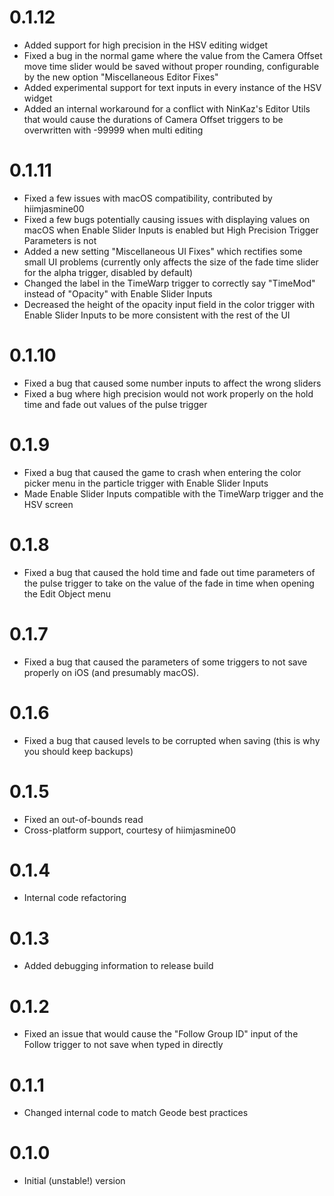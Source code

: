 # 0.1.12
- Added support for high precision in the HSV editing widget
- Fixed a bug in the normal game where the value from the Camera Offset move time slider would be saved without proper rounding, configurable by the new option "Miscellaneous Editor Fixes"
- Added experimental support for text inputs in every instance of the HSV widget
- Added an internal workaround for a conflict with NinKaz's Editor Utils that would cause the durations of Camera Offset triggers to be overwritten with -99999 when multi editing

# 0.1.11
- Fixed a few issues with macOS compatibility, contributed by hiimjasmine00
- Fixed a few bugs potentially causing issues with displaying values on macOS when Enable Slider Inputs is enabled but High Precision Trigger Parameters is not
- Added a new setting "Miscellaneous UI Fixes" which rectifies some small UI problems (currently only affects the size of the fade time slider for the alpha trigger, disabled by default)
- Changed the label in the TimeWarp trigger to correctly say "TimeMod" instead of "Opacity" with Enable Slider Inputs
- Decreased the height of the opacity input field in the color trigger with Enable Slider Inputs to be more consistent with the rest of the UI

# 0.1.10
- Fixed a bug that caused some number inputs to affect the wrong sliders
- Fixed a bug where high precision would not work properly on the hold time and fade out values of the pulse trigger

# 0.1.9
- Fixed a bug that caused the game to crash when entering the color picker menu in the particle trigger with Enable Slider Inputs
- Made Enable Slider Inputs compatible with the TimeWarp trigger and the HSV screen

# 0.1.8
- Fixed a bug that caused the hold time and fade out time parameters of the pulse trigger to take on the value of the fade in time when opening the Edit Object menu

# 0.1.7
- Fixed a bug that caused the parameters of some triggers to not save properly on iOS (and presumably macOS).

# 0.1.6
- Fixed a bug that caused levels to be corrupted when saving (this is why you should keep backups)

# 0.1.5
- Fixed an out-of-bounds read
- Cross-platform support, courtesy of hiimjasmine00

# 0.1.4
- Internal code refactoring

# 0.1.3
- Added debugging information to release build

# 0.1.2
- Fixed an issue that would cause the "Follow Group ID" input of the Follow trigger to not save when typed in directly

# 0.1.1
- Changed internal code to match Geode best practices

# 0.1.0
- Initial (unstable!) version
